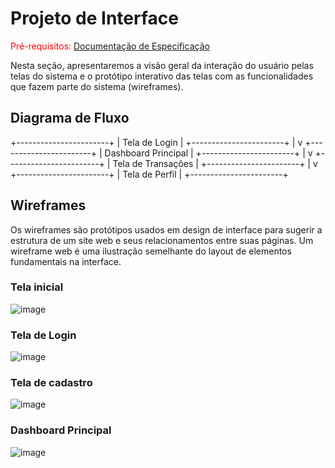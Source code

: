 # Projeto de Interface

<span style="color:red">Pré-requisitos: <a href="2-Especificação do Projeto.md"> Documentação de Especificação</a></span>

Nesta seção, apresentaremos a visão geral da interação do usuário pelas telas do sistema e o protótipo interativo das telas com as funcionalidades que fazem parte do sistema (wireframes).

## Diagrama de Fluxo

+-----------------------+
|   Tela de Login       |
+-----------------------+
           |
           v
+-----------------------+
|   Dashboard Principal |
+-----------------------+
           |
           v
+-----------------------+
|   Tela de Transações  |
+-----------------------+
           |
           v
+-----------------------+
|   Tela de Perfil      |
+-----------------------+


## Wireframes

Os wireframes são protótipos usados em design de interface para sugerir a estrutura de um site web e seus relacionamentos entre suas páginas. Um wireframe web é uma ilustração semelhante do layout de elementos fundamentais na interface.

### Tela inicial
![image](https://github.com/ICEI-PUC-Minas-PMV-ADS/pmv-ads-2024-1-e4-proj-dad-t2-sistema-financeiro/assets/114113443/f5da4cda-518e-433f-8431-197d41668d62)


### Tela de Login
![image](https://github.com/ICEI-PUC-Minas-PMV-ADS/pmv-ads-2024-1-e4-proj-dad-t2-sistema-financeiro/assets/114113443/d28e8ff1-a30d-43ce-bdd1-974151aa8b5c)

### Tela de cadastro
![image](https://github.com/ICEI-PUC-Minas-PMV-ADS/pmv-ads-2024-1-e4-proj-dad-t2-sistema-financeiro/assets/114113443/4b8f7b1b-0577-4f50-8685-ea395a48ecea)

### Dashboard Principal

![image](https://github.com/ICEI-PUC-Minas-PMV-ADS/pmv-ads-2024-1-e4-proj-dad-t2-sistema-financeiro/assets/114113443/6d33e953-cf6c-46b7-9a25-9159df9366e6)


